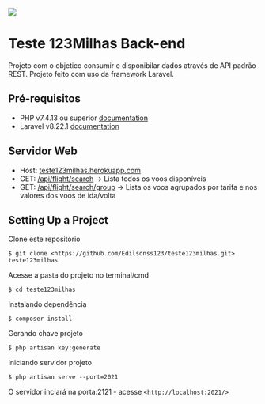 <img src="resource/img/teste123Milhas"></img>
# Teste 123Milhas Back-end
 Projeto com o objetico consumir e disponibilar dados através de API padrão REST.
 Projeto feito com uso da framework Laravel.

## Pré-requisitos 

- PHP v7.4.13 ou superior [documentation](https://www.php.net/downloads.php)
- Laravel v8.22.1 [documentation](https://laravel.com/docs)

## Servidor Web
- Host: [teste123milhas.herokuapp.com](teste123milhas.herokuapp.com])
- GET: [/api/flight/search](teste123milhas.herokuapp.com/api/flight/search) -> Lista todos os voos disponíveis
- GET: [/api/flight/search/group](teste123milhas.herokuapp.com/api/flight/search/group) -> Lista os voos agrupados por tarifa e nos valores dos voos de ida/volta

## Setting Up a Project 
Clone este repositório

```
$ git clone <https://github.com/Edilsonss123/teste123milhas.git> teste123milhas
```
Acesse a pasta do projeto no terminal/cmd

```
$ cd teste123milhas
```

Instalando dependência 

```
$ composer install
```

Gerando chave projeto

```
$ php artisan key:generate 
```

Iniciando servidor projeto

```
$ php artisan serve --port=2021
```
O servidor inciará na porta:2121 - acesse ```<http://localhost:2021/>```
